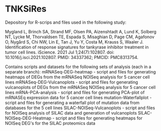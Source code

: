 # TNKSiRes
Depository for R-scrips and files used in the following study:

Mygland L, Brinch SA, Strand MF, Olsen PA, Aizenshtadt A, Lund K, Solberg NT, Lycke M, Thorvaldsen TE, Espada S, Misaghian D, Page CM, Agafonov O, Nygård S, Chi NW, Lin E, Tan J, Yu Y, Costa M, Krauss S, Waaler J. Identification of response signatures for tankyrase inhibitor treatment in tumor cell lines. iScience. 2021 Jul 1;24(7):102807. doi: 10.1016/j.isci.2021.102807. PMID: 34337362; PMCID: PMC8313754.

Contains scripts and datasets for the following sets of analysis (each in a separate branch): 
mRNASeq-DEG-heatmap - script and files for generating heatmaps of DEGs from the mRNASeq NOISeq analysis for 5 cancer cell lines
mRNASeq-DEG-Vulcanoplots - script and files for generating vulcanoplots of DEGs from the mRNASeq NOISeq analysis for 5 cancer cell lines
mRNA-PCA-analysis - script and files for generating PCA-plot of mRNASEq expression data for 5 cancer cell lines
mutation-Waterfallplot - script and files for generating a waterfall plot of mutation data from databases for the 5 cell lines
SILAC-NOISeq-Vulcanoplots - script and files for NOISeq analysis of SILAC data and generation of vulcanoplots
SILAC-NOISeq-DEG-Heatmap - script and files for generating heatmaps for NOISeq DEG's for the SILAC proteomics data
